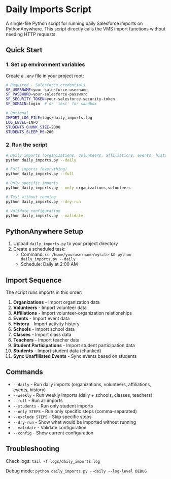 # Daily Imports Script

A single-file Python script for running daily Salesforce imports on PythonAnywhere. This script directly calls the VMS import functions without needing HTTP requests.

## Quick Start

### 1. Set up environment variables
Create a `.env` file in your project root:
```bash
# Required - Salesforce credentials
SF_USERNAME=your-salesforce-username
SF_PASSWORD=your-salesforce-password
SF_SECURITY_TOKEN=your-salesforce-security-token
SF_DOMAIN=login  # or 'test' for sandbox

# Optional
IMPORT_LOG_FILE=logs/daily_imports.log
LOG_LEVEL=INFO
STUDENTS_CHUNK_SIZE=2000
STUDENTS_SLEEP_MS=200
```

### 2. Run the script
```bash
# Daily imports (organizations, volunteers, affiliations, events, history)
python daily_imports.py --daily

# Full imports (everything)
python daily_imports.py --full

# Only specific imports
python daily_imports.py --only organizations,volunteers

# Test without running
python daily_imports.py --dry-run

# Validate configuration
python daily_imports.py --validate
```

## PythonAnywhere Setup

1. Upload `daily_imports.py` to your project directory
2. Create a scheduled task:
   - Command: `cd /home/yourusername/mysite && python daily_imports.py --daily`
   - Schedule: Daily at 2:00 AM

## Import Sequence

The script runs imports in this order:

1. **Organizations** - Import organization data
2. **Volunteers** - Import volunteer data
3. **Affiliations** - Import volunteer-organization relationships
4. **Events** - Import event data
5. **History** - Import activity history
6. **Schools** - Import school data
7. **Classes** - Import class data
8. **Teachers** - Import teacher data
9. **Student Participations** - Import student participation data
10. **Students** - Import student data (chunked)
11. **Sync Unaffiliated Events** - Sync events based on students

## Commands

- `--daily` - Run daily imports (organizations, volunteers, affiliations, events, history)
- `--weekly` - Run weekly imports (daily + schools, classes, teachers)
- `--full` - Run all imports
- `--students` - Run only student imports
- `--only STEPS` - Run only specific steps (comma-separated)
- `--exclude STEPS` - Skip specific steps
- `--dry-run` - Show what would be imported without running
- `--validate` - Validate configuration
- `--config` - Show current configuration

## Troubleshooting

Check logs: `tail -f logs/daily_imports.log`

Debug mode: `python daily_imports.py --daily --log-level DEBUG`
